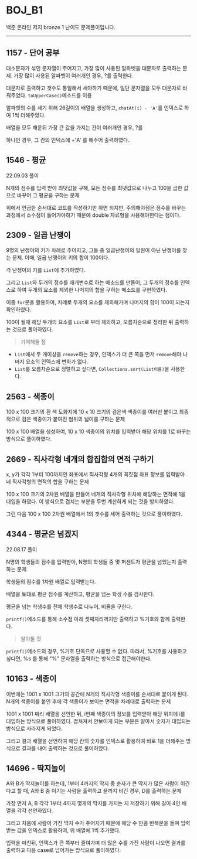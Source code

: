 # BOJ_B1
백준 온라인 저지 bronze 1 난이도 문제풀이입니다.

---

## 1157 - 단어 공부

대소문자가 섞인 문자열이 주어지고, 가장 많이 사용된 알파벳을 대문자로 출력하는 문제. 가장 많이 사용된 알파벳이 여러개인 경우, ?를 출력한다.

대문자로 출력하고 갯수도 통일해서 세야하기 때문에, 일단 문자열을 모두 대문자로 바꿔주었다. `toUpperCase()`메소드를 이용

알파벳의 수를 세기 위해 26길이의 배열을 생성하고, `chatAt(i) - 'A'`를 인덱스로 하여 1씩 더해주었다.

배열을 모두 채운뒤 가장 큰 값을 가지는 칸이 여러개인 경우, ?를

하나인 경우, 그 칸의 인덱스에 +'A' 를 해주어 출력하였다.

## 1546 - 평균

22.09.03 풀이

N개의 점수를 입력 받아 최댓값을 구해, 모든 점수를 최댓값으로 나누고 100을 곱한 값으로 바꾸어 그 평균을 구하는 문제

위에서 언급한 순서대로 코드를 작성하기만 하면 되지만, 주의해야점은 점수를 바꾸는 과정에서 소수점이 들어가야하기 때문에 double 자료형을 사용해야한다는 점이다.

## 2309 - 일곱 난쟁이

9명의 난쟁이의 키가 차례로 주어지고, 그들 중 일곱난쟁이의 일원이 아닌 난쟁이를 찾는 문제. 이때, 일곱 난쟁이의 키의 합이 100이다.

각 난쟁이의 키를 `List`에 추가하였다. 

그리고 `List`와 두개의 정수를 매개변수로 하는 메소드를 만들어, 그 두개의 정수를 인덱스로 하여 두개의 요소를 제외한 나머지의 합을 구하는 메소드를 구현하였다.

이중 `for`문을 활용하여, 차례로 두개의 요소를 제외해가며 나머지의 합이 100이 되는지 확인하였다. 

100이 될때 해당 두개의 요소를 `List`로 부터 제외하고, 오름차순으로 정리한 뒤 출력하는 것으로 풀이하였다.

> 기억해둘 점
- `List`에서 두 개이상을 `remove`하는 경우, 인덱스가 더 큰 쪽을 먼저 `remove`해야 나머지 요소의 인덱스에 변화가 없다.
- `List`를 오름차순으로 정렬하고 싶다면, `Collections.sort(List이름)`을 사용한다.

## 2563 - 색종이

100 x 100 크기의 흰 색 도화지에 10 x 10 크기의 검은색 색종이를 여러번 붙이고 최종적으로 검은 색종이가 붙여진 범위의 넓이를 구하는 문제

100 x 100 배열을 생성하여, 10 x 10 색종이의 위치를 입력받아 해당 위치를 1로 바꾸는 방식으로 풀이하였다.

## 2669 - 직사각형 네개의 합집합의 면적 구하기

x, y가 각각 1부터 100까지인 좌표에서 직사각형 4개의 꼭짓점 좌표 정보를 입력받아 네 직사각형의 면적의 합을 구하는 문제

100 x 100 크기의 2차원 배열을 만들어 네개의 직사각형 위치에 해당하는 면적에 1을 대입을 하였다. 이 방식으로 겹치는 부분을 두번 계산하게 되는 것을 방지하였다.

그런 다음 100 x 100 2차원 배열에서 1의 갯수를 세어 출력하는 것으로 풀이하였다.

## 4344 - 평균은 넘겠지

22.08.17 풀이

N명의 학생들의 점수를 입력받아, N명의 학생들 중 몇 퍼센트가 평균을 넘었는지 출력하는 문제

학생들의 점수를 1차원 배열로 입력받는다.

배열을 토대로 평균 점수를 계산하고, 평균을 넘는 학생 수를 검사한다.

평균을 넘는 학생수를 전체 학생수로 나누어, 비율을 구한다.

`printf()`메소드를 통해 소수점 아래 셋째자리까지만 출력하고 %기호와 함께 출력한다.

> 알아둘 것

`printf()`메소드의 경우, %기호 단독으로 사용할 수 없다. 따라서, %기호를 사용하고 싶다면, %s 를 통해 "%" 문자열을 출력하는 방식으로 접근해야한다.

## 10163 - 색종이

이번에는 1001 x 1001 크기의 공간에 N개의 직사각형 색종이를 순서대로 붙이게 된다. N개의 색종이를 붙인 후에 각 색종이가 보이는 면적을 차례대로 출력하는 문제

1001 x 1001 짜리 배열을 선언한 뒤, i번째 색종이의 정보를 입력받아 해당 위치에 i를 대입하는 방식으로 풀이하였다. 겹쳐져서 안보이게 되는 부분은 알아서 숫자가 대입되는 방식으로 사라지게 되었다.

그리고 결과 배열을 선언하여 해당 칸의 숫자를 인덱스로 활용하여 바로 1을 더해주는 방식으로 결과를 내어 출력하는 것으로 풀이하였다.

## 14696 - 딱지놀이

A와 B가 딱지놀이를 하는데, 1부터 4까지의 딱지 중 순자가 큰 딱지가 많은 사람이 이긴다고 할 때, A와 B 중 이기는 사람을 출력하고 끝까지 비긴 경우, D를 출력하는 문제

가장 먼저 A, B 각각 1부터 4까지 몇개의 딱지를 가지는 지 저장하기 위해 길이 4인 배열을 각각 선언하였다.

그리고 처음에 사람이 가진 딱지 수가 주어지기 때문에 해당 수 만큼 반복문을 돌며 입력받는 값을 인덱스로 활용하여, 위 배열에 1씩 추가했다.

입력을 마친뒤, 인덱스가 큰 쪽부터 줄여가며 더 많은 수를 가진 사람이 나오면 결과를 출력하고 다음 case로 넘어가는 방식으로 풀이하였다.
